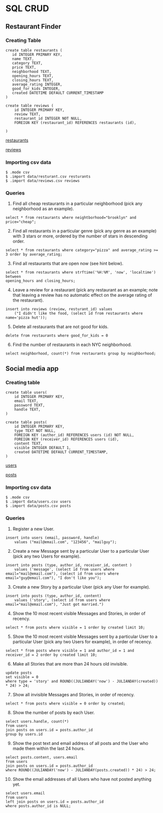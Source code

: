 # SQL CRUD


## Restaurant Finder

### Creating Table

```
create table restaurants (
   id INTEGER PRIMARY KEY,
   name TEXT,
   category TEXT,
   price TEXT,
   neighborhood TEXT,
   opening_hours TEXT,
   closing_hours TEXT,
   average_rating INTEGER,
   good_for_kids INTEGER,
   created DATETIME DEFAULT CURRENT_TIMESTAMP
)

create table reviews (
    id INTEGER PRIMARY KEY,
    review TEXT,
    restaurant_id INTEGER NOT NULL,
    FOREIGN KEY (restaurant_id) REFERENCES restaurants (id),

)

```

[restaurants](data/restaurants.csv)

[reviews](data/reviews.csv)

### Importing csv data

```
$ .mode csv
$ .import data/resturant.csv resturants 
$ .import data/reviews.csv reviews
```

### Queries

1. Find all cheap restaurants in a particular neighborhood (pick any neighborhood as an example).
```
select * from restaurants where neightborhood="brooklyn" and price="cheap";
```
2. Find all restaurants in a particular genre (pick any genre as an example) with 3 stars or more, ordered by the number of stars in descending order.

```
select * from restaurants where category="pizza" and average_rating >= 3 order by average_rating;
```

3. Find all restaurants that are open now (see hint below).

```
select * from restaurants where strftime('%H:%M', 'now', 'localtime') between 
opening_hours and closing_hours;
```
4. Leave a review for a restaurant (pick any restaurant as an example; note that leaving a review has no automatic effect on the average rating of the restaurant).

```
insert into reviews (review, resturant_id) values
    ("I didn't like the food, (select id from restaurants where name='pizza hut'));
```

5. Delete all restaurants that are not good for kids.

```
delete from restaurants where good_for_kids = 0
```

6. Find the number of restaurants in each NYC neighborhood.

```
select neighborhood, count(*) from restaurants group by neighborhood;

```

## Social media app 

### Creating table
```
create table users(
    id INTEGER PRIMARY KEY,
    email TEXT,
    password TEXT,
    handle TEXT,
)

create table posts(
    id INTEGER PRIMARY KEY,
    type TEXT NOT NULL,
    FOREIGN KEY (author_id) REFERENCES users (id) NOT NULL,
    FOREIGN KEY (receiver_id) REFERENCES users (id),
    content TEXT,
    visible INTEGER DEFAULT 1,
    created DATETIME DEFAULT CURRENT_TIMESTAMP,
)
```
[users](data/users.csv)

[posts](data/posts.csv)


### Importing csv data
```
$ .mode csv
$ .import data/users.csv users 
$ .import data/posts.csv posts
```
### Queries


1. Register a new User.

```
insert into users (email, password, handle)
    values ("mail@email.com", "123456", "mailguy");
```

2. Create a new Message sent by a particular User to a particular User (pick any two Users for example).
```
insert into posts (type, author_id, receiver_id, content )
    values ('message', (select id from users where email="mail@email.com"), (select id from users where email="guy@email.com"), "I don't like you");
```

3. Create a new Story by a particular User (pick any User for example).

```
insert into posts (type, author_id, content)
    values ('story', (select id from users where email="mail@email.com"), "Just got married.")
```

4. Show the 10 most recent visible Messages and Stories, in order of recency.
```
select * from posts where visible = 1 order by created limit 10;
```

5. Show the 10 most recent visible Messages sent by a particular User to a particular User (pick any two Users for example), in order of recency.

```
select * from posts where visible = 1 and author_id = 1 and receiver_id = 2 order by created limit 10;
```

6. Make all Stories that are more than 24 hours old invisible.
```
update posts 
set visible = 0
where type = 'story' and ROUND((JULIANDAY('now') - JULIANDAY(created)) * 24) > 24;
```

7. Show all invisible Messages and Stories, in order of recency.

```
select * from posts where visible = 0 order by created;
```

8. Show the number of posts by each User.

```
select users.handle, count(*)
from users
join posts on users.id = posts.author_id
group by users.id

```

9. Show the post text and email address of all posts and the User who made them within the last 24 hours.

```
select posts.content, users.email 
from users
join posts on users.id = posts.author_id
where ROUND((JULIANDAY('now') - JULIANDAY(posts.created)) * 24) > 24;
```

10. Show the email addresses of all Users who have not posted anything yet.

```
select users.email 
from users
left join posts on users.id = posts.author_id
where posts.author_id is NULL;
```











